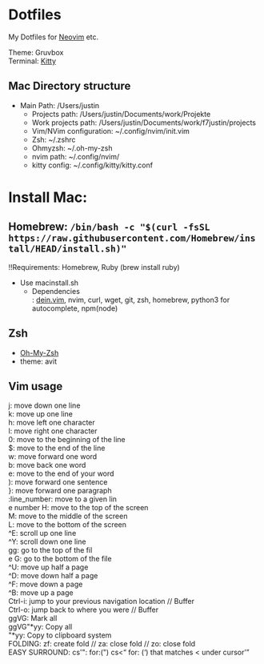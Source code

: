 # Dotfiles
My Dotfiles for [Neovim](https://neovim.io/) etc.

Theme: Gruvbox<br>
Terminal: [Kitty](https://sw.kovidgoyal.net/kitty)

## Mac Directory structure
- Main Path: /Users/justin
  - Projects path: /Users/justin/Documents/work/Projekte
  - Work projects path: /Users/justin/Documents/work/f7justin/projects
  - Vim/NVim configuration: ~/.config/nvim/init.vim
  - Zsh: ~/.zshrc
  - Ohmyzsh: ~/.oh-my-zsh
  - nvim path: ~/.config/nvim/
  - kitty config: ~/.config/kitty/kitty.conf

#  Install Mac:
## Homebrew: `/bin/bash -c "$(curl -fsSL https://raw.githubusercontent.com/Homebrew/install/HEAD/install.sh)"`
!!Requirements: Homebrew, Ruby (brew install ruby)
  
- Use macinstall.sh
  - Dependencies<br>
      : [dein.vim](https://github.com/Shougo/dein.vim), nvim, curl, wget, git, zsh, homebrew, python3 for autocomplete, npm(node)
      
## Zsh 
 - [Oh-My-Zsh](https://github.com/ohmyzsh/ohmyzsh)
 - theme: avit

## Vim usage

j: move down one line<br>
k: move up one line<br>
h: move left one character<br>
l: move right one character<br>
0: move to the beginning of the line<br>
$: move to the end of the line<br>
w: move forward one word<br>
b: move back one word<br>
e: move to the end of your word<br>
): move forward one sentence<br>
}: move forward one paragraph<br>
:line_number: move to a given lin<br>e number
H: move to the top of the screen<br>
M: move to the middle of the screen<br>
L: move to the bottom of the screen<br>
^E: scroll up one line<br>
^Y: scroll down one line<br>
gg: go to the top of the fil<br>e
G: go to the bottom of the file<br>
^U: move up half a page<br>
^D: move down half a page<br>
^F: move down a page<br>
^B: move up a page<br>
Ctrl-i: jump to your previous navigation location // Buffer<br>
Ctrl-o: jump back to where you were // Buffer<br>
ggVG: Mark all<br>
ggVG"*yy: Copy all<br>
"*yy: Copy to clipboard system<br>
FOLDING: zf: create fold // za: close fold // zo: close fold<br>
EASY SURROUND: cs'": for:(") cs<<Q> for: (<Q>) that matches < under cursor
